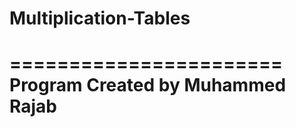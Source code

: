 # Multiplication-Tables
=======================
Program Created by Muhammed Rajab
=======================
